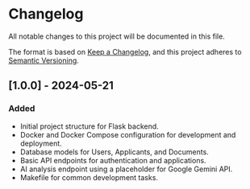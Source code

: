 
# Changelog

All notable changes to this project will be documented in this file.

The format is based on [Keep a Changelog](https://keepachangelog.com/en/1.0.0/),
and this project adheres to [Semantic Versioning](https://semver.org/spec/v2.0.0.html).

## [1.0.0] - 2024-05-21

### Added
- Initial project structure for Flask backend.
- Docker and Docker Compose configuration for development and deployment.
- Database models for Users, Applicants, and Documents.
- Basic API endpoints for authentication and applications.
- AI analysis endpoint using a placeholder for Google Gemini API.
- Makefile for common development tasks.
